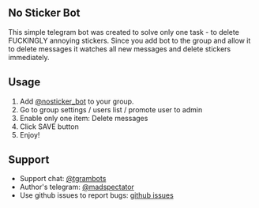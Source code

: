 ## No Sticker Bot

This simple telegram bot was created to solve only one task - to delete
FUCKINGLY annoying stickers. Since you add bot to the group and allow it to
delete messages it watches all new messages and delete stickers
immediately.

## Usage

1. Add [@nosticker_bot](https://t.me/nosticker_bot) to your group.
2. Go to group settings / users list / promote user to admin
3. Enable only one item: Delete messages
4. Click SAVE button
5. Enjoy!

## Support

* Support chat: [@tgrambots](https://t.me/tgrambots)
* Author's telegram: [@madspectator](https://t.me/madspectator)
* Use github issues to report bugs: [github issues](https://github.com/lorien/nosticker_bot/issues)
